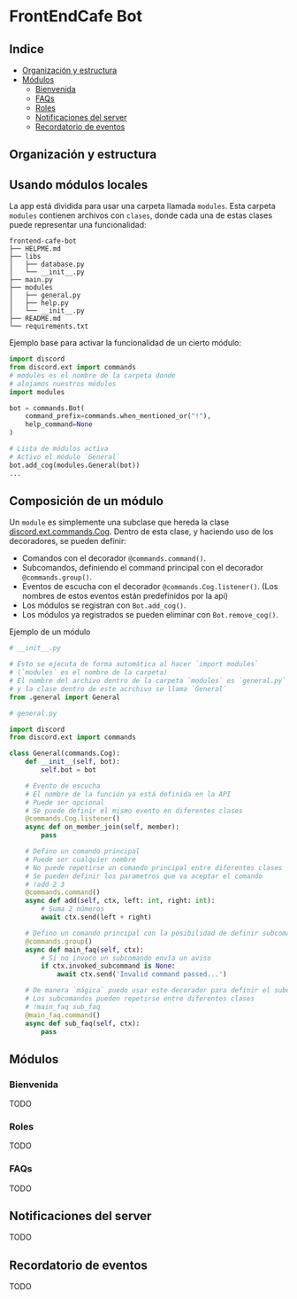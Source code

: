 # FrontEndCafe Bot

## Indice

- [Organización y estructura](#organización-y-estructura)
- [Módulos](#organización-y-estructura)
  - [Bienvenida](#bienvenida)
  - [FAQs](#faqs)
  - [Roles](#roles)
  - [Notificaciones del server](#notificaciones-del-server)
  - [Recordatorio de eventos](#recordatorio-de-eventos)


## Organización y estructura

## Usando módulos locales

La app está dividida para usar una carpeta llamada `modules`.
Esta carpeta `modules` contienen archivos con `clases`, donde cada una de estas clases puede representar una funcionalidad:

```
frontend-cafe-bot
├── HELPME.md
├── libs
│   ├── database.py
│   └── __init__.py
├── main.py
├── modules
│   ├── general.py
│   ├── help.py
│   └── __init__.py
├── README.md
└── requirements.txt
```

Ejemplo base para activar la funcionalidad de un cierto módulo:

```python
import discord
from discord.ext import commands
# modules es el nombre de la carpeta donde
# alojamos nuestros módulos
import modules

bot = commands.Bot(
    command_prefix=commands.when_mentioned_or("!"),
    help_command=None
)

# Lista de módulos activa
# Activo el módulo `General`
bot.add_cog(modules.General(bot))
...
```

## Composición de un módulo

Un `module` es simplemente una subclase que hereda la clase [discord.ext.commands.Cog](https://discordpy.readthedocs.io/en/latest/ext/commands/cogs.html).
Dentro de esta clase, y haciendo uso de los decoradores, se pueden definir:

- Comandos con el decorador `@commands.command()`.
- Subcomandos, definiendo el command principal con el decorador `@commands.group()`.
- Eventos de escucha con el decorador `@commands.Cog.listener()`. (Los nombres de estos eventos están predefinidos por la api)
- Los módulos se registran con `Bot.add_cog()`.
- Los módulos ya registrados se pueden eliminar con `Bot.remove_cog()`.

Ejemplo de un módulo
```python
# __init__.py

# Esto se ejecuta de forma automática al hacer `import modules`
# (`modules` es el nombre de la carpeta)
# El nombre del archivo dentro de la carpeta `modules` es `general.py`
# y la clase dentro de este acrchivo se llama `General`
from .general import General
```

```python
# general.py

import discord
from discord.ext import commands

class General(commands.Cog):
    def __init__(self, bot):
        self.bot = bot

    # Evento de escucha
    # El nombre de la función ya está definida en la API
    # Puede ser opcional
    # Se puede definir el mismo evento en diferentes clases
    @commands.Cog.listener()
    async def on_member_join(self, member):
        pass

    # Defino un comando principal
    # Puede ser cualquier nombre
    # No puede repetirse un comando principal entre diferentes clases
    # Se pueden definir los parametros que va aceptar el comando
    # !add 2 3
    @commands.command()
    async def add(self, ctx, left: int, right: int):
        # Suma 2 números
        await ctx.send(left + right)

    # Defino un comando principal con la posibilidad de definir subcomandos
    @commands.group()
    async def main_faq(self, ctx):
        # Si no invoco un subcomando envía un aviso
        if ctx.invoked_subcommand is None:
            await ctx.send('Invalid command passed...')

    # De manera `mágica` puedo usar este decorador para definir el subcomando
    # Los subcomandos pueden repetirse entre diferentes clases
    # !main_faq sub_faq
    @main_faq.command()
    async def sub_faq(self, ctx):
        pass
```

## Módulos

### Bienvenida
TODO

### Roles
TODO

### FAQs
TODO

## Notificaciones del server
TODO

## Recordatorio de eventos
TODO


